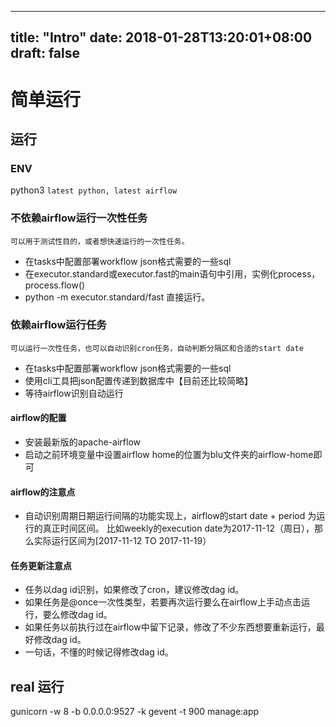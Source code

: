 
---
title: "Intro"
date: 2018-01-28T13:20:01+08:00
draft: false
---

# 简单运行


## 运行


### ENV
python3 ``latest python, latest airflow``


### 不依赖airflow运行一次性任务
    可以用于测试性目的，或者想快速运行的一次性任务。
- 在tasks中配置部署workflow json格式需要的一些sql
- 在executor.standard或executor.fast的main语句中引用，实例化process，process.flow()
- python -m executor.standard/fast 直接运行。


### 依赖airflow运行任务
    可以运行一次性任务，也可以自动识别cron任务，自动判断分隔区和合适的start date



- 在tasks中配置部署workflow json格式需要的一些sql
- 使用cli工具把json配置传递到数据库中【目前还比较简略】
- 等待airflow识别自动运行


#### airflow的配置
- 安装最新版的apache-airflow
- 启动之前环境变量中设置airflow home的位置为blu文件夹的airflow-home即可


#### airflow的注意点
-   自动识别周期日期运行间隔的功能实现上，airflow的start date + period 为运行的真正时间区间。
    比如weekly的execution date为2017-11-12（周日），那么实际运行区间为[2017-11-12 TO 2017-11-19）


#### 任务更新注意点
- 任务以dag id识别，如果修改了cron，建议修改dag id。
- 如果任务是@once一次性类型，若要再次运行要么在airflow上手动点击运行，要么修改dag id。
- 如果任务以前执行过在airflow中留下记录，修改了不少东西想要重新运行，最好修改dag id。
- 一句话，不懂的时候记得修改dag id。


## real 运行

gunicorn -w 8 -b 0.0.0.0:9527 -k gevent -t 900 manage:app


